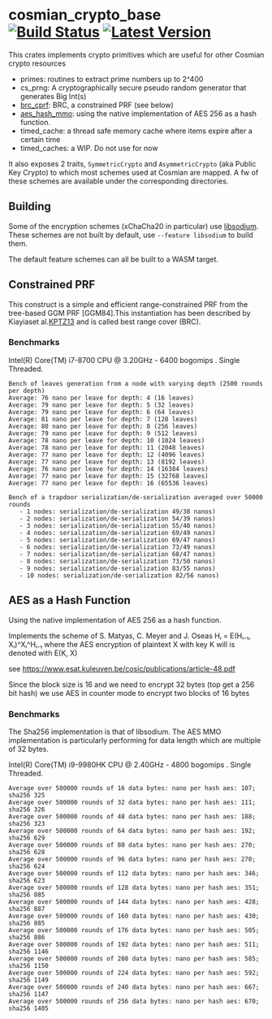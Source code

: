 # cosmian_crypto_base &emsp; [![Build Status]][actions] [![Latest Version]][crates.io]


[Build Status]: https://img.shields.io/github/workflow/status/Cosmian/cosmian_cryto_base/CI%20checks/main
[actions]: https://github.com/Cosmian/cosmian_cryto_base/actions?query=branch%3Amain
[Latest Version]: https://img.shields.io/crates/v/cosmian_cryto_base.svg
[crates.io]: https://crates.io/crates/cosmian_cryto_base

This crates implements crypto primitives which are useful for other Cosmian crypto resources

- primes: routines to extract prime numbers up to 2^400
- cs_prng: A cryptographically secure pseudo random generator that generates Big Int(s)
- [brc_cprf](#constrained-prf): BRC, a constrained PRF (see below)
- [aes_hash_mmo](#aes-as-a-hash-function): using the native implementation of AES 256 as a hash function.
- timed_cache: a thread safe memory cache where items expire after a certain time
- timed_caches: a WIP. Do not use for now

It also exposes 2 traits, `SymmetricCrypto` and `AsymmetricCrypto` (aka Public Key Crypto) to which most schemes used at Cosmian are mapped. A fw of these schemes are available under the corresponding directories.


## Building

Some of the encryption schemes (xChaCha20 in particular) use [libsodium](https://github.com/jedisct1/libsodium).
These schemes are not built by default, use `--feature libsodium` to build them.

The default feature schemes can all be built to a WASM target.

## Constrained PRF

This construct is a simple and efficient range-constrained PRF from the tree-based GGM PRF [GGM84].This instantiation has been described by Kiayiaset al.[KPTZ13](https://people.csail.mit.edu/stavrosp/papers/ccs2013/CCS13_DPRF.pdf) and is called best range cover (BRC).


### Benchmarks

Intel(R) Core(TM) i7-8700 CPU @ 3.20GHz - 6400 bogomips . Single Threaded.

```
Bench of leaves generation from a node with varying depth (2500 rounds per depth)
Average: 76 nano per leave for depth: 4 (16 leaves)
Average: 79 nano per leave for depth: 5 (32 leaves)
Average: 79 nano per leave for depth: 6 (64 leaves)
Average: 81 nano per leave for depth: 7 (128 leaves)
Average: 80 nano per leave for depth: 8 (256 leaves)
Average: 79 nano per leave for depth: 9 (512 leaves)
Average: 78 nano per leave for depth: 10 (1024 leaves)
Average: 78 nano per leave for depth: 11 (2048 leaves)
Average: 77 nano per leave for depth: 12 (4096 leaves)
Average: 77 nano per leave for depth: 13 (8192 leaves)
Average: 76 nano per leave for depth: 14 (16384 leaves)
Average: 77 nano per leave for depth: 15 (32768 leaves)
Average: 77 nano per leave for depth: 16 (65536 leaves)
```

```
Bench of a trapdoor serialization/de-serialization averaged over 50000 rounds
   - 1 nodes: serialization/de-serialization 49/38 nanos)
   - 2 nodes: serialization/de-serialization 54/39 nanos)
   - 3 nodes: serialization/de-serialization 55/40 nanos)
   - 4 nodes: serialization/de-serialization 69/49 nanos)
   - 5 nodes: serialization/de-serialization 69/47 nanos)
   - 6 nodes: serialization/de-serialization 73/49 nanos)
   - 7 nodes: serialization/de-serialization 68/47 nanos)
   - 8 nodes: serialization/de-serialization 73/50 nanos)
   - 9 nodes: serialization/de-serialization 83/55 nanos)
   - 10 nodes: serialization/de-serialization 82/56 nanos)
```

## AES as a Hash Function

Using the native implementation of AES 256 as a hash function.

Implements the scheme of  S. Matyas, C. Meyer and J. Oseas
Hᵢ = E(Hᵢ₋₁, Xᵢ)^Xᵢ^Hᵢ₋₁ where the AES
encryption of plaintext X with key K will is denoted with E(K, X)

see https://www.esat.kuleuven.be/cosic/publications/article-48.pdf

Since the block size is 16 and we need to encrypt 32 bytes (top get a 256 bit hash)
we use AES in counter mode to encrypt two blocks of 16 bytes


### Benchmarks

The Sha256 implementation is that of libsodium.
The AES MMO implementation is particularly performing for data length
which are multiple of 32 bytes.

Intel(R) Core(TM) i9-9980HK CPU @ 2.40GHz - 4800 bogomips . Single Threaded.

```
Average over 500000 rounds of 16 data bytes: nano per hash aes: 107; sha256 325
Average over 500000 rounds of 32 data bytes: nano per hash aes: 111; sha256 326
Average over 500000 rounds of 48 data bytes: nano per hash aes: 188; sha256 323
Average over 500000 rounds of 64 data bytes: nano per hash aes: 192; sha256 629
Average over 500000 rounds of 80 data bytes: nano per hash aes: 270; sha256 628
Average over 500000 rounds of 96 data bytes: nano per hash aes: 270; sha256 624
Average over 500000 rounds of 112 data bytes: nano per hash aes: 346; sha256 623
Average over 500000 rounds of 128 data bytes: nano per hash aes: 351; sha256 885
Average over 500000 rounds of 144 data bytes: nano per hash aes: 428; sha256 887
Average over 500000 rounds of 160 data bytes: nano per hash aes: 430; sha256 885
Average over 500000 rounds of 176 data bytes: nano per hash aes: 505; sha256 886
Average over 500000 rounds of 192 data bytes: nano per hash aes: 511; sha256 1146
Average over 500000 rounds of 208 data bytes: nano per hash aes: 585; sha256 1150
Average over 500000 rounds of 224 data bytes: nano per hash aes: 592; sha256 1149
Average over 500000 rounds of 240 data bytes: nano per hash aes: 667; sha256 1147
Average over 500000 rounds of 256 data bytes: nano per hash aes: 670; sha256 1405
```
